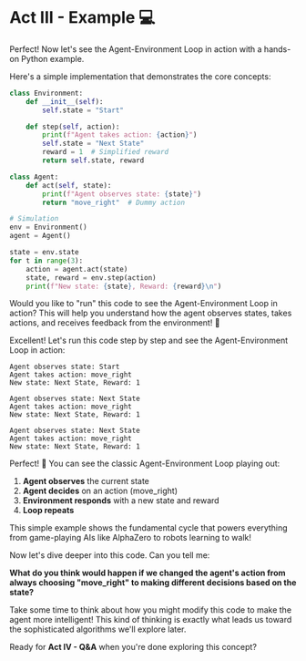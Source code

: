 # Act III - Example 💻

Perfect! Now let's see the Agent-Environment Loop in action with a hands-on Python example.

Here's a simple implementation that demonstrates the core concepts:

```python
class Environment:
    def __init__(self):
        self.state = "Start"

    def step(self, action):
        print(f"Agent takes action: {action}")
        self.state = "Next State"
        reward = 1  # Simplified reward
        return self.state, reward

class Agent:
    def act(self, state):
        print(f"Agent observes state: {state}")
        return "move_right"  # Dummy action

# Simulation
env = Environment()
agent = Agent()

state = env.state
for t in range(3):
    action = agent.act(state)
    state, reward = env.step(action)
    print(f"New state: {state}, Reward: {reward}\n")
```

Would you like to "run" this code to see the Agent-Environment Loop in action? This will help you understand how the agent observes states, takes actions, and receives feedback from the environment! 🚀

Excellent! Let's run this code step by step and see the Agent-Environment Loop in action:

```
Agent observes state: Start
Agent takes action: move_right
New state: Next State, Reward: 1

Agent observes state: Next State
Agent takes action: move_right
New state: Next State, Reward: 1

Agent observes state: Next State
Agent takes action: move_right
New state: Next State, Reward: 1
```

Perfect! 🎉 You can see the classic Agent-Environment Loop playing out:

1. **Agent observes** the current state
2. **Agent decides** on an action (move_right)
3. **Environment responds** with a new state and reward
4. **Loop repeats**

This simple example shows the fundamental cycle that powers everything from game-playing AIs like AlphaZero to robots learning to walk!

Now let's dive deeper into this code. Can you tell me:

**What do you think would happen if we changed the agent's action from always choosing "move_right" to making different decisions based on the state?**

Take some time to think about how you might modify this code to make the agent more intelligent! This kind of thinking is exactly what leads us toward the sophisticated algorithms we'll explore later.

Ready for **Act IV - Q&A** when you're done exploring this concept?